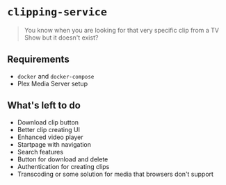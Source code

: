 # `clipping-service`

> You know when you are looking for that very specific clip from a TV Show but it doesn't exist?

## Requirements

- `docker` and `docker-compose`
- Plex Media Server setup

## What's left to do

- Download clip button
- Better clip creating UI
- Enhanced video player
- Startpage with navigation
- Search features
- Button for download and delete
- Authentication for creating clips
- Transcoding or some solution for media that browsers don't support
